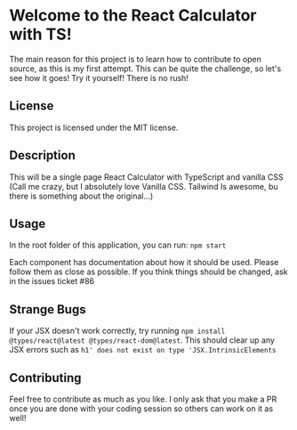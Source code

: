 # Welcome to the React Calculator with TS!

The main reason for this project is to learn how to contribute to open source, as this is my first attempt. This can be quite the challenge, so let's see how it goes! Try it yourself! There is no rush!

## License
This project is licensed under the MIT license.

## Description
This will be a single page React Calculator with TypeScript and vanilla CSS (Call me crazy, but I absolutely love Vanilla CSS. Tailwind Is awesome, bu there is something about the original...)

## Usage
In the root folder of this application, you can run: ```npm start```

Each component has documentation about how it should be used. Please follow them as close as possible. If you think things should be changed, ask in the issues ticket #86

## Strange Bugs
If your JSX doesn't work correctly, try running ```npm install @types/react@latest @types/react-dom@latest```. This should clear up any JSX errors such as ```h1' does not exist on type 'JSX.IntrinsicElements```

## Contributing
Feel free to contribute as much as you like. I only ask that you make a PR once you are done with your coding session so others can work on it as well!